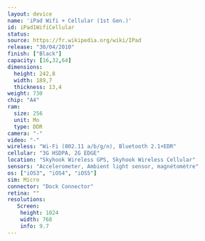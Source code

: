 ```yaml
---
layout: device
name: 'iPad Wifi + Cellular (1st Gen.)'
id: iPad1WifiCellular
status: 
source: https://fr.wikipedia.org/wiki/IPad
release: "30/04/2010"
finish: ["Black"]
capacity: [16,32,64]
dimensions:
  height: 242,8
  width: 189,7
  thickness: 13,4
weight: 730
chip: "A4"
ram:
  size: 256
  unit: Mo
  type: DDR
camera: "-"
video: "-"
wireless: "Wi-Fi (802.11 a/b/g/n), Bluetooth 2.1+EDR"
cellular: "3G HSDPA, 2G EDGE"
location: "Skyhook Wireless GPS, Skyhook Wireless Cellular"
sensors: "Accelerometer, Ambient light sensor, magnétomètre"
os: ["iOS3", "iOS4", "iOS5"]
sim: Micro
connector: "Dock Connector"
retina: ""
resolutions:
   Screen:
    height: 1024
    width: 768
    info: 9.7
---
```

